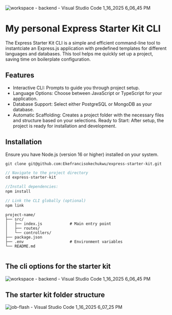![workspace - backend - Visual Studio Code 1_16_2025 6_06_45 PM](https://github.com/user-attachments/assets/5206d5ef-bbfe-44ff-8c94-df47879ecfac)
# My personal Express Starter Kit CLI

The Express Starter Kit CLI is a simple and efficient command-line tool to instantciate an Express.js application with predefined templates for different languages and databases. This tool helps me quickly set up a project, saving time on boilerplate configuration.

## Features

- Interactive CLI: Prompts to guide you through project setup.
- Language Options: Choose between JavaScript or TypeScript for your application.
- Database Support: Select either PostgreSQL or MongoDB as your database.
- Automatic Scaffolding: Creates a project folder with the necessary files and structure based on your selections.
  Ready to Start: After setup, the project is ready for installation and development.

## Installation

Ensure you have Node.js (version 16 or higher) installed on your system.

```
git clone git@github.com:Ekefrancisokechukwu/express-starter-kit.git
```

```javascript
// Navigate to the project directory
cd express-starter-kit

//Install dependencies:
npm install

// Link the CLI globally (optional)
npm link

```

```
project-name/
├── src/
│   ├── index.js            # Main entry point
│   ├── routes/
│   └── controllers/
├── package.json
├── .env                    # Environment variables
└── README.md


```

## The cli options for the starter kit
![workspace - backend - Visual Studio Code 1_16_2025 6_06_45 PM](https://github.com/user-attachments/assets/6df50302-6b3e-4c7b-8473-91c5913c19e3)

## The starter kit folder structure
![job-flash - Visual Studio Code 1_16_2025 6_07_25 PM](https://github.com/user-attachments/assets/88d31322-1d74-4537-8467-77b559a22eb3)



